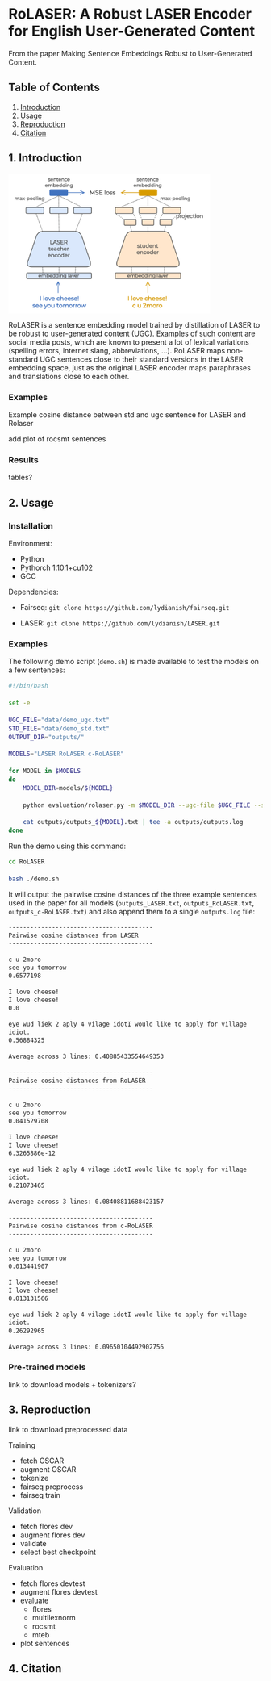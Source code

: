 # RoLASER: A Robust LASER Encoder for English User-Generated Content

From the paper Making Sentence Embeddings Robust to User-Generated Content.

## Table of Contents

1. [Introduction](#introduction)
2. [Usage](#usage)
3. [Reproduction](#reproduction)
4. [Citation](#citation)


## 1. Introduction <a name="introduction"></a>

<img align="center" src="./img/robust-laser.png" width="400" alt="Teacher-Student distillation of LASER">

RoLASER is a sentence embedding model trained by distillation of LASER to be robust to user-generated content (UGC). Examples of such content are social media posts, which are known to present a lot of lexical variations (spelling errors, internet slang, abbreviations, ...). RoLASER maps non-standard UGC sentences close to their standard versions in the LASER embedding space, just as the original LASER encoder maps paraphrases and translations close to each other.

### Examples

Example cosine distance between std and ugc sentence for LASER and Rolaser

add plot of rocsmt sentences

### Results

tables?

## 2. Usage <a name="usage"></a>

### Installation

Environment:
- Python 
- Pythorch 1.10.1+cu102
- GCC

Dependencies:

- Fairseq: `git clone https://github.com/lydianish/fairseq.git`


- LASER: `git clone https://github.com/lydianish/LASER.git`

### Examples

The following demo script (`demo.sh`) is made available to test the models on a few sentences:

```bash
#!/bin/bash

set -e

UGC_FILE="data/demo_ugc.txt"
STD_FILE="data/demo_std.txt"
OUTPUT_DIR="outputs/"

MODELS="LASER RoLASER c-RoLASER"

for MODEL in $MODELS
do
    MODEL_DIR=models/${MODEL}

    python evaluation/rolaser.py -m $MODEL_DIR --ugc-file $UGC_FILE --std-file $STD_FILE -o $OUTPUT_DIR

    cat outputs/outputs_${MODEL}.txt | tee -a outputs/outputs.log
done
```

Run the demo using this command:

```bash
cd RoLASER

bash ./demo.sh
```

It will output the pairwise cosine distances of the three example sentences used in the paper for all models (`outputs_LASER.txt`, `outputs_RoLASER.txt`, `outputs_c-RoLASER.txt`) and also append them to a single `outputs.log` file:

```
----------------------------------------
Pairwise cosine distances from LASER
----------------------------------------

c u 2moro
see you tomorrow
0.6577198

I love cheese!
I love cheese!
0.0

eye wud liek 2 aply 4 vilage idotI would like to apply for village idiot.
0.56884325

Average across 3 lines: 0.40885433554649353

----------------------------------------
Pairwise cosine distances from RoLASER
----------------------------------------

c u 2moro
see you tomorrow
0.041529708

I love cheese!
I love cheese!
6.3265886e-12

eye wud liek 2 aply 4 vilage idotI would like to apply for village idiot.
0.21073465

Average across 3 lines: 0.08408811688423157

----------------------------------------
Pairwise cosine distances from c-RoLASER
----------------------------------------

c u 2moro
see you tomorrow
0.013441907

I love cheese!
I love cheese!
0.013131566

eye wud liek 2 aply 4 vilage idotI would like to apply for village idiot.
0.26292965

Average across 3 lines: 0.09650104492902756
```


### Pre-trained models

link to download models + tokenizers?

## 3. Reproduction <a name="reproduction"></a>

link to download preprocessed data

Training
- fetch OSCAR 
- augment OSCAR
- tokenize
- fairseq preprocess
- fairseq train

Validation
- fetch flores dev
- augment flores dev
- validate
- select best checkpoint

Evaluation
- fetch flores devtest
- augment flores devtest
- evaluate
    - flores
    - multilexnorm
    - rocsmt
    - mteb
- plot sentences

## 4. Citation <a name="citation"></a>

